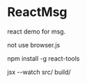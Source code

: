 # ReactMsg
react demo for msg.

not use browser.js

npm install -g react-tools

jsx --watch src/ build/